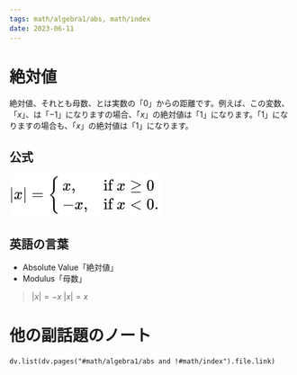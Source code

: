 ```yaml
---
tags: math/algebra1/abs, math/index
date: 2023-06-11
---
```

# 絶対値
絶対値、それとも母数、とは実数の「$0$」からの距離です。例えば、この変数、「$x$」、は「$-1$」になりますの場合、「$x$」の絶対値は「$1$」になります。「$1$」になりますの場合も、「$x$」の絶対値は「$1$」になります。

## 公式
![](2081a5ca887ae441236a175ae4a7f451e4632920.svg)

## 英語の言葉
- Absolute Value「絶対値」
- Modulus「母数」

> $\lvert x \rvert = -x$
> $\lvert x \rvert = x$

# 他の副話題のノート
```dataviewjs
dv.list(dv.pages("#math/algebra1/abs and !#math/index").file.link)
```